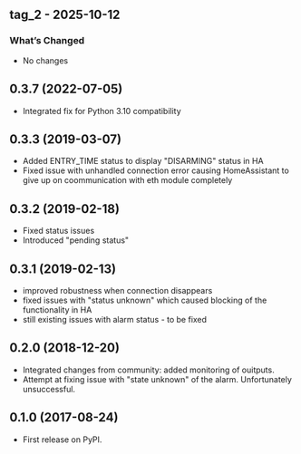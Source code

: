 ## tag_2 - 2025-10-12

### What’s Changed

* No changes

## 0.3.7 (2022-07-05)

- Integrated fix for Python 3.10 compatibility

## 0.3.3 (2019-03-07)

- Added ENTRY_TIME status to display "DISARMING" status in HA
- Fixed issue with unhandled connection error causing HomeAssistant to give up on coommunication with eth module completely

## 0.3.2 (2019-02-18)

- Fixed status issues
- Introduced "pending status"

## 0.3.1 (2019-02-13)

- improved robustness when connection disappears
- fixed issues with "status unknown" which caused blocking of the functionality in HA
- still existing issues with alarm status - to be fixed

## 0.2.0 (2018-12-20)

- Integrated changes from community: added monitoring of ouitputs.
- Attempt at fixing issue with "state unknown" of the alarm. Unfortunately unsuccessful.

## 0.1.0 (2017-08-24)

- First release on PyPI.

